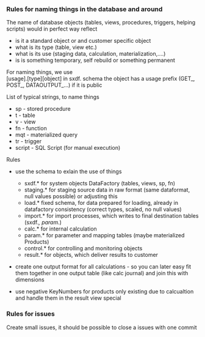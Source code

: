 
### Rules for naming things in the database and around
The name of database objects (tables, views, procedures, triggers, helping scripts) would in perfect way reflect
* is it a standard object or and customer specific object 
* what is its type (table, view etc.)
* what is its use (staging data, calculation, materialization,....) 
* is is something temporary, self rebuild or something permanent

For naming things, we use   
[usage].[type][object]
in sxdf. schema the object has a usage prefix (GET_, POST_, DATAOUTPUT_...) if it is public

List of typical strings, to name things  
* sp - stored procedure
* t - table
* v - view
* fn - function
* mqt - materialized query
* tr - trigger
* script - SQL Script (for manual execution)

Rules
* use the schema to exlain the use of things
    * sxdf.* for system objects DataFactory (tables, views, sp, fn)
    * staging.* for staging source data in raw format (same dataformat, null values possible) or adjusting this
    * load.* fixed schema, for data prepared for loading, already in datafactory consistency (correct types, scaled, no null values) 
    * import.* for import processes, which writes to final destination tables (sxdf.*, param.*)
    * calc.* for internal calculation 
    * param.* for parameter and mapping tables (maybe materialized Products)
    * control.* for controlling and monitoring objects
    * result.* for objects, which deliver results to customer
    
 * create one output format for all calculations - so you can later easy fit them together in one output table (like calc journal) and join this with dimensions
 
 * use negative KeyNumbers for products only existing due to calcualtion and handle them in the result view special


### Rules for issues
Create small issues, it should be possible to close a issues with one commit


